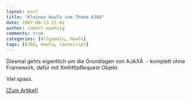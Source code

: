 ```yaml
---
layout: post
title: "Kleines HowTo zum Thema AJAX"
date: 2007-08-13 21:41
author: robert.muehsig
comments: true
categories: [Allgemein, HowTo]
tags: [AJAX, HowTo, Javascript]
---
```

Diesmal gehts eigentlich um die Grundlagen von AJAXÂ  - komplett ohne Framework, dafür mit XmlHttpRequest Objekt.

Viel spass.

<a target="_blank" href="http://code-inside.de/blog/artikel/howto-ajax/" title="Code-Inside: HowTo: AJAX">[Zum Artikel]</a>
